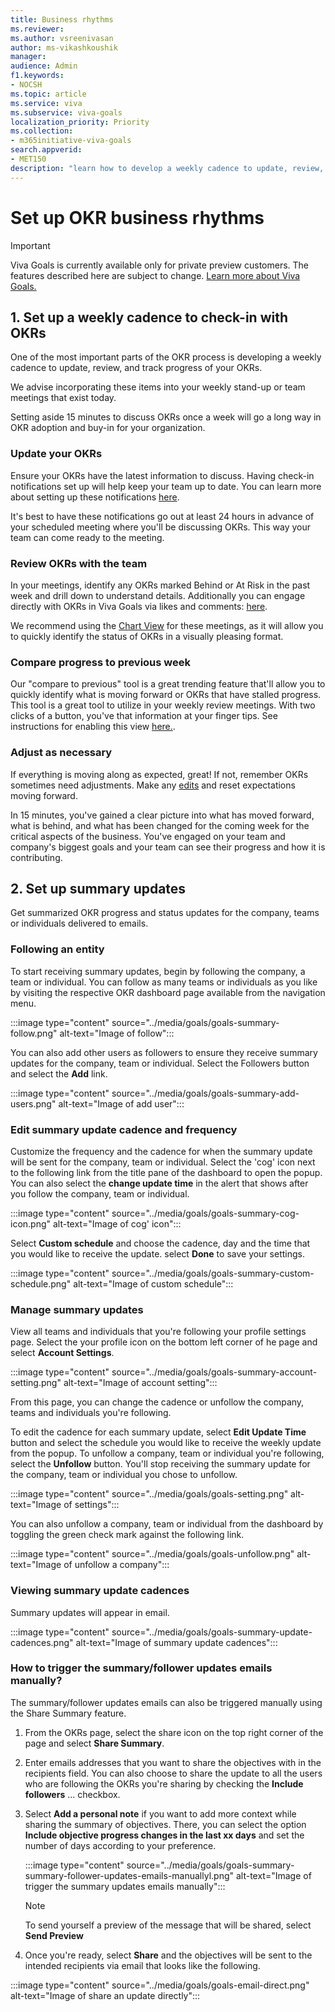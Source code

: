 ```yaml
---
title: Business rhythms
ms.reviewer: 
ms.author: vsreenivasan
author: ms-vikashkoushik
manager: 
audience: Admin
f1.keywords:
- NOCSH
ms.topic: article
ms.service: viva
ms.subservice: viva-goals
localization_priority: Priority
ms.collection:  
- m365initiative-viva-goals  
search.appverid:
- MET150
description: "learn how to develop a weekly cadence to update, review, and track progress of your OKRs"
---
```


# Set up OKR business rhythms

> [!IMPORTANT]
> Viva Goals is currently available only for private preview customers. The features described here are subject to change. [Learn more about Viva Goals.](https://go.microsoft.com/fwlink/?linkid=2189933)

## 1. Set up a weekly cadence to check-in with OKRs

One of the most important parts of the OKR process is developing a weekly cadence to update, review, and track progress of your OKRs. 

We advise incorporating these items into your weekly stand-up or team meetings that exist today. 

Setting aside 15 minutes to discuss OKRs once a week will go a long way in OKR adoption and buy-in for your organization. 

### Update your OKRs

Ensure your OKRs have the latest information to discuss. Having check-in notifications set up will help keep your team up to date. You can learn more about setting up these notifications [here](https://help.ally.io/en/articles/2377894-check-in-reminders-and-notifications). 

It's best to have these notifications go out at least 24 hours in advance of your scheduled meeting where you'll be discussing OKRs. This way your team can come ready to the meeting.

### Review OKRs with the team

In your meetings, identify any OKRs marked Behind or At Risk in the past week and drill down to understand details. Additionally you can engage directly with OKRs in Viva Goals via likes and comments: [here](https://help.ally.io/en/articles/2107055-check-ins-and-feedback). 

We recommend using the [Chart View](https://help.ally.io/en/articles/2375435-chart-view) for these meetings, as it will allow you to quickly identify the status of OKRs in a visually pleasing format.

### Compare progress to previous week

Our "compare to previous" tool is a great trending feature that'll allow you to quickly identify what is moving forward or OKRs that have stalled progress. This tool is a great tool to utilize in your weekly review meetings. With two clicks of a button, you've that information at your finger tips. See instructions for enabling this view [here.](https://help.ally.io/en/articles/2632032-compare-to-past).

### Adjust as necessary

If everything is moving along as expected, great! If not, remember OKRs sometimes need adjustments. Make any [edits](https://help.ally.io/articles/3065314-q-can-i-edit-or-delete-a-okr) and reset expectations moving forward. 

In 15 minutes, you've gained a clear picture into what has moved forward, what is behind, and what has been changed for the coming week for the critical aspects of the business. You've engaged on your team and company's biggest goals and your team can see their progress and how it is contributing.

## 2. Set up summary updates

Get summarized OKR progress and status updates for the company, teams or individuals delivered to emails.  

### Following an entity

To start receiving summary updates, begin by following the company, a team or individual. You can follow as many teams or individuals as you like by visiting the respective OKR dashboard page available from the navigation menu.

:::image type="content" source="../media/goals/goals-summary-follow.png" alt-text="Image of follow":::

You can also add other users as followers to ensure they receive summary updates for the company, team or individual. Select the Followers button and select the **Add** link. 

:::image type="content" source="../media/goals/goals-summary-add-users.png" alt-text="Image of add user":::

### Edit summary update cadence and frequency

Customize the frequency and the cadence for when the summary update will be sent for the company, team or individual. Select the 'cog' icon next to the following link from the title pane of the dashboard to open the popup. You can also select the **change update time** in the alert that shows after you follow the company, team or individual.

:::image type="content" source="../media/goals/goals-summary-cog-icon.png" alt-text="Image of cog' icon":::

Select **Custom schedule** and choose the cadence, day and the time that you would like to receive the update. select **Done** to save your settings.

:::image type="content" source="../media/goals/goals-summary-custom-schedule.png" alt-text="Image of custom schedule":::

### Manage summary updates

View all teams and individuals that you're following your profile settings page. Select the your profile icon on the bottom left corner of he page and select **Account Settings**.

:::image type="content" source="../media/goals/goals-summary-account-setting.png" alt-text="Image of account setting":::

From this page, you can change the cadence or unfollow the company, teams and individuals you're following.  

To edit the cadence for each summary update, select **Edit Update Time** button and select the schedule you would like to receive the weekly update from the popup. To unfollow a company, team or individual you're following, select the **Unfollow** button. You'll stop receiving the summary update for the company, team or individual you chose to unfollow.

:::image type="content" source="../media/goals/goals-setting.png" alt-text="Image of settings":::

You can also unfollow a company, team or individual from the dashboard by toggling the green check mark against the following link.

:::image type="content" source="../media/goals/goals-unfollow.png" alt-text="Image of unfollow a company":::

### Viewing summary update cadences

Summary updates will appear in email.

:::image type="content" source="../media/goals/goals-summary-update-cadences.png" alt-text="Image of summary update cadences":::

### How to trigger the summary/follower updates emails manually?

The summary/follower updates emails can also be triggered manually using the Share Summary feature.

1. From the OKRs page, select the share icon on the top right corner of the page and select **Share Summary**.

2. Enter emails addresses that you want to share the objectives with in the recipients field. You can also choose to share the update to all the users who are following the OKRs you're sharing by checking the **Include followers** ... checkbox.

3. Select **Add a personal note** if you want to add more context while sharing the summary of objectives. There, you can select the option **Include objective progress changes in the last xx days** and set the number of days according to your preference.

    :::image type="content" source="../media/goals/goals-summary-summary-follower-updates-emails-manuallyl.png" alt-text="Image of trigger the summary updates emails manually":::

    > [!NOTE]
    > To send yourself a preview of the message that will be shared, select **Send Preview**

4. Once you're ready, select **Share** and the objectives will be sent to the intended recipients via email that looks like the following.

:::image type="content" source="../media/goals/goals-email-direct.png" alt-text="Image of share an update directly":::
